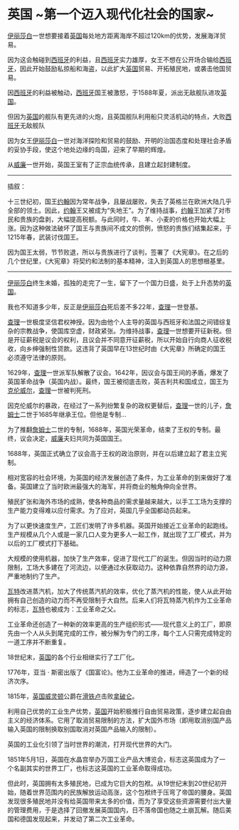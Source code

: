 # 英国 ~第一个迈入现代化社会的国家~

<u>伊丽莎白</u>一世想要接着<u>英国</u>每处地方距离海岸不超过120km的优势，发展海洋贸易。  

因为这会触碰到<u>西班牙</u>的利益，且<u>西班牙</u>实力雄厚，女王不想在公开场合输给<u>西班牙</u>，因此开始鼓励私掠船和海盗，以此扩大<u>英国</u>贸易、开拓殖民地，或袭击他国贸易。  

因<u>西班牙</u>的利益被触动，<u>西班牙</u>国王被激怒，于1588年夏，派出无敌舰队进攻<u>英国</u>。  

但因为<u>英国</u>的舰队有更先进的火炮，且英国舰队利用船只灵活机动的特点，大败<u>西班牙</u>无敌舰队

因为女王<u>伊丽莎白</u>一世对海洋探险和贸易的鼓励、开明的治国态度和处理社会矛盾的妥协手段，使这个地处边缘的岛国，迎来了早期的辉煌。

从<u>威廉</u>一世开始，英国王室有了正宗血统传承，且建立起封建制度。  

-------

插叙：

​		十三世纪初，国王<u>约翰</u>因为常年战争，且屡战屡败，失去了英格兰在欧洲大陆几乎全部的领土。因此，<u>约翰</u>王又被成为“失地王”。为了维持战事，<u>约翰</u>王加紧了对市民和贵族的盘剥，大幅提高税额。与此同时，牛、羊、小麦的价格也开始大幅上涨。因为这种做法破坏了国王与贵族间不成文的惯例，愤怒的贵族们结集起来，于1215年春，武装讨伐国王。  

因为国王太弱，节节败退，所以与贵族进行了谈判，签署了《大宪章》。在之后的几个世纪里，《大宪章》将契约和法制的基本精神，注入到英国人的思想根基里。  

-------

<u>伊丽莎白</u>终生未婚，孤独的走完了一生，留下了一个国力日盛，处于上升态势的<u>英国</u>。  

我也不知道多少年，反正是<u>伊丽莎白</u>死后差不多22年，<u>查理</u>一世登基。  

<u>查理</u>一世极度坚信君权神授。因为由他个人主导的英国与西班牙和法国之间错综复杂的宗教战争，使国库空虚，财政紧张。为维持战事，<u>查理</u>一世想要开征新税。但是开征薪税是议会的权利，且议会并不同意开征薪税，所以开始自行向商人征收税收，向乡绅强制性贷款。这违背了英国早在13世纪时由《大宪章》所确定的国王必须遵守法律的原则。  

1629年，<u>查理</u>一世派军队解散了议会。1642年，因议会与国王间的矛盾，爆发了英国革命战争（英国内战）。最终，国王被彻底击败，英吉利共和国成立，国王为<u>克伦威尔</u>，<u>查理</u>一世被判死刑。  

因克伦威尔的暴政，在经过了一系列纷繁复杂的政权更替后，<u>查理</u>一世的儿子，<u>詹姆士</u>二世于1685年继承王位。但他是专制...  

为了推翻<u>詹姆士</u>二世的专制，1688年，英国光荣革命，结束了王权的专制。最终，议会决定，<u>威廉</u>夫妇共同为英国国王。  

1688年，英国正式确立了议会高于王权的政治原则，并在以后建立起了君主立宪制。  

相对宽容的社会环境，为英国的经济发展创造了条件，为工业革命的到来做好了准备。英国建立了当时欧洲最强大的海军，并将商业的触角伸向全世界。  



殖民扩张和海外市场的成熟，使各种商品的需求量越来越大，以手工工场为支撑的生产能力变得难以应付需求。为了应对，英国几乎全国都动员起来。  

为了以更快速度生产，工匠们发明了许多机器。英国开始接近工业革命的起跑线。生产规模从几个人或是一家几口人变为更多人一起工作，就出现了工厂模式，并为以后的工厂模式打下基础。  

大规模的使用机器，加快了生产效率，促进了现代工厂的诞生。但因当时的动力原限制，工场大多建在了河流边，以便通过水获取动力。这种依靠自然界的动力源，严重地制约了生产。

<u>瓦特</u>改进蒸汽机，加大了传统蒸汽机的效率，优化了蒸汽机的性能，使人从此开始拥有自己创造的动力而不再受限制于大自然。后来人们将瓦特蒸汽机作为工业革命的标志，<u>瓦特</u>也被成为：工业革命之父。  

工业革命还创造了一种新的效率更高的生产组织形式——现代意义上的工厂，即原先由一个人从头到尾完成的工作，被分解为专门的工序，每个工人只需完成特定的一道工序并不断重复。  

18世纪末，<u>英国</u>的各个行业相继实行了工厂化。  

1776年，亚当 · 斯密出版了《国富论》。他为工业革命的推进，缔造了一个新的经济次序。  

1815年，<u>英国</u><u>威灵顿</u>公爵在<u>滑铁卢</u>击败<u>拿破仑</u>。  

利用自己优势的工业生产优势，<u>英国</u>开始积极推行自由贸易政策，逐步建立起自由主义的经济体系。它用了取消贸易限制的方法，扩大国外市场（即用取消别国产品输入英国的限制换取别国取消对英国产品输入的限制）。  

英国的工业化引领了当时世界的潮流，打开现代世界的大门。  

1851年5月1日，英国在水晶宫举办万国工业产品大博览会，标志这英国成为了一个名副其实的世界工厂，也标志这英国的工业革命取得成功。  

但此时，英国拥有太多殖民地，已成为它巨大的包袱。从19世纪末到20世纪初开始，随着世界范围内的民族解放运动高涨，这个包袱终于压弯了帝国的腰身。英国发现很多殖民地并没有给英国带来太多的价值，而为了享受这些资源需要付出大量的管理费用，于是选择了回撤发展英国国内，日不落帝国也随之土崩瓦解。随后美国和德国发现起来，并发动了第二次工业革命。  



  

